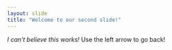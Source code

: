 ```yaml
---
layout: slide
title: "Welcome to our second slide!"
---
```

*I can't believe this works!*
Use the left arrow to go back!